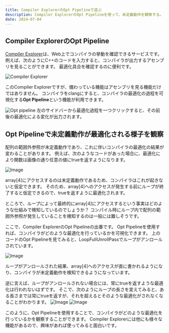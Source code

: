 ```yaml
---
title: Compiler ExplorerのOpt Pipelineで遊ぶ
description: Compiler ExplorerのOpt Pipelineを使って、未定義動作を観察する。
date: 2024-07-04
---
```


## Compiler ExplorerのOpt Pipeline
[Compiler Explorer](https://gcc.godbolt.org/)は、Web上でコンパイラの挙動を確認できるサービスです。
例えば、次のようにC++のコードを入力すると、コンパイラが出力するアセンブリを見ることができます。
最適化具合を確認するのに便利です。

![Compiler Explorer](https://saitotm.github.io/blog/002/compiler-explorer.png)

このCompiler Explorerですが、備わっている機能はアセンブリを見る機能だけではありません。
コンパイラをclangにすると、コンパイラの最適化の過程を可視化する**Opt Pipeline**という機能が利用できます。

![Opt pipeline](https://saitotm.github.io/blog/002/opt-pipeline.png)
左のサイドバーから最適化過程を一つクリックすると、その前後の最適化による変化が出力されます。

## Opt Pipelineで未定義動作が最適化される様子を観察

配列の範囲外参照が未定義動作であり、これに伴いコンパイラの最適化の結果が変わることがあります。
例えば、次のようなコードがあった場合に、最適化により関数は画像の通り任意の値にtrueを返すようになります。

![Image](https://saitotm.github.io/blog/002/undefined.png)

array[4]にアクセスするのは未定義動作であるため、コンパイラはこれが起きないと仮定できます。
そのため、array[4]へのアクセスが発生する前にループが終了すると仮定できるので、trueを返すように最適化されます。


ところで、ループによって最終的にarray[4]にアクセスするという事実はどのような仕組みで検知しているのでしょうか？
コンパイル時にループ内で配列の範囲外参照が発生していることを検知するのは一般には難しそうです。

ここで、Compiler ExplorerのOpt Pipelineの出番です。
Opt Pipelineを使用すれば、コンパイラがどのような最適化を行っているかを可視化できます。
上のコードのOpt Pipelineを見てみると、LoopFullUnrollPassでループがアンロールされています。

![Image](https://saitotm.github.io/blog/002/loop-full-unroll-pass.png)

ループがアンロールされた結果、array[4]へのアクセスが直に書かれるようになり、コンパイラが未定義動作を検知できるようになっています。

逆に言えば、ループがアンロールされない場合には、常にtrueを返すような最適化は行われないはずです。
そこで、次のようにループの長さを変えてみると、ある長さまでは常にtrueを返すが、それを超えるとそのような最適化がされなくなることがわかります。
![Image](https://saitotm.github.io/blog/002/opt1.png)
![Image](https://saitotm.github.io/blog/002/opt2.png)

このように、Opt Pipelineを使用することで、コンパイラがどのような最適化を行っているかを観察することができます。
Compiler Explorerには他にも様々な機能があるので、興味があれば使ってみると面白いです。
